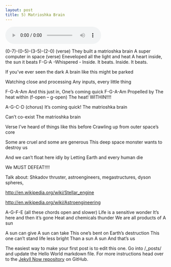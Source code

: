 ```yaml
---
layout: post
title: 5) Matrioshka Brain
---
```


<audio controls>
<source src="{{ site.baseurl }}/audio/Matrioshka-brain-Almost-Final.mp3" type="audio/mpeg">
</audio>

(0-7)-(0-5)-(3-5)-(2-0) (verse)
They built a matrioshka brain
A super computer in space
(verse)
Eneveloped all the light and heat
A heart inside, the sun it beats
F-G-A
-Whispered -
Inside. It beats. Inside. It beats.

If you’ve ever seen the dark
A brain like this might be parked

Watching close and processing
Any inputs, every little thing

F-G-A-Am
And this just in,
One’s coming quick
F-G-A-Am
Propelled by
The heat within
(f-open – g-open)
The heat! WITHIN!!!!

A-G-C-D (chorus) 
It’s coming quick!
The matrioshka brain

Can’t co-exist
The matrioshka brain

Verse
I’ve heard of things like this before
Crawling up from outer space’s core

Some are cruel and some are generous
This deep space monster wants to destroy us

And we can’t float here idly by
Letting Earth and every human die

We
MUST DEFEAT!!!!


Talk about: Shkadov thruster, astroengineers, megastructures, dyson spheres,


http://en.wikipedia.org/wiki/Stellar_engine

http://en.wikipedia.org/wiki/Astroengineering

A-G-F-E (all these chords open and slower)
Life is a sensitive wonder
It’s here and then it’s gone
Heat and chemicals thunder
We are all products of
A sun

A sun can give
A sun can take
This one’s bent on
Earth’s destruction
This one can’t stand life less bright
Than a sun
A sun
And that’s us


The easiest way to make your first post is to edit this one. Go into /_posts/ and update the Hello World markdown file. For more instructions head over to the [Jekyll Now repository](https://github.com/barryclark/jekyll-now) on GitHub.